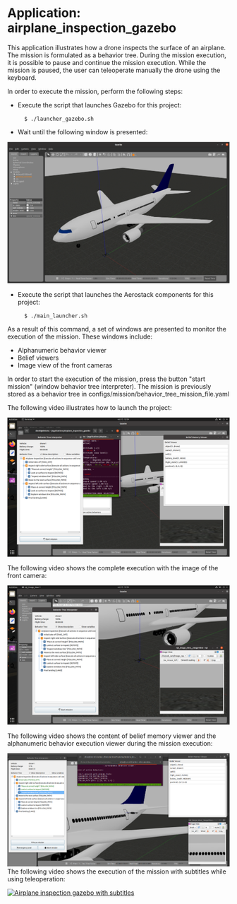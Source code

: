 # Application: airplane_inspection_gazebo

This application illustrates how a drone inspects the surface of an airplane. The mission is formulated as a behavior tree. During the mission execution, it is possible to pause and continue the mission execution. While the mission is paused, the user can teleoperate manually the drone using the keyboard.

In order to execute the mission, perform the following steps:

- Execute the script that launches Gazebo for this project:

        $ ./launcher_gazebo.sh

- Wait until the following window is presented:

<img src="https://raw.githubusercontent.com/aerostack/airplane_inspection_gazebo/v5-libeccio/doc/GazeboIsReady.png" width=600>

- Execute the script that launches the Aerostack components for this project:

        $ ./main_launcher.sh

As a result of this command, a set of windows are presented to monitor the execution of the mission. These windows include:
- Alphanumeric behavior viewer
- Belief viewers 
- Image view of the front cameras

In order to start the execution of the mission, press the button "start mission" (window behavior tree interpreter). The mission is previously stored as a behavior tree in configs/mission/behavior_tree_mission_file.yaml

The following video illustrates how to launch the project:

[![How To Launch](https://raw.githubusercontent.com/aerostack/airplane_inspection_gazebo/v5-libeccio/doc/HowToLaunch.png)](https://youtu.be/OPGyt3YJW8s)

The following video shows the complete execution with the image of the front camera:

[![Execution with Front Camera](https://raw.githubusercontent.com/aerostack/airplane_inspection_gazebo/v5-libeccio/doc/ExecutionWithFrontCamera.png)](https://youtu.be/ANI2XvHkpyg)

The following video shows the content of belief memory viewer and the alphanumeric behavior execution viewer during the mission execution:
  
[ ![Airplane inspection gazebo](https://raw.githubusercontent.com/aerostack/airplane_inspection_gazebo/v5-libeccio/doc/airplane-execution-miniature.png)](https://www.youtube.com/watch?v=1wzX-PtO7rg)
The following video shows the execution of the mission with subtitles while using teleoperation:

[ ![Airplane inspection gazebo with subtitles](https://i.ibb.co/DRQKPw2/capiavion2-800.png)](https://youtu.be/3l02MxyfGow)

